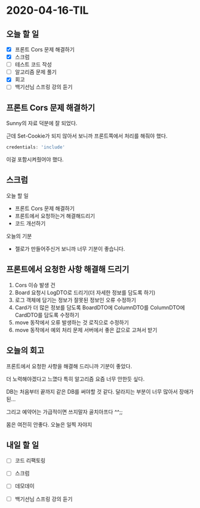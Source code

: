 # 2020-04-16-TIL

## 오늘 할 일

- [x] 프론트 Cors 문제 해결하기
- [x] 스크럼
- [ ] 테스트 코드 작성
- [ ] 알고리즘 문제 풀기
- [x] 회고
- [ ] 백기선님 스프링 강의 듣기

## 프론트 Cors 문제 해결하기

Sunny의 자료 덕분에 잘 되었다.

근데 Set-Cookie가 되지 않아서 보니까 프론트쪽에서 처리를 해줘야 했다.

```js
credentials: 'include'
```

이걸 포함시켜줬어야 했다.

## 스크럼

오늘 할 일

- 프론트 Cors 문제 해결하기
- 프론트에서 요청하는거 해결해드리기
- 코드 개선하기

오늘의 기분

- 젤로가 만들어주신거 보니까 너무 기분이 좋습니다.

## 프론트에서 요청한 사항 해결해 드리기

1. Cors 이슈 발생 건
2. Board 요청시 LogDTO로 드리기(더 자세한 정보를 담도록 하기)
3. 로그 객체에 담기는 정보가 잘못된 정보인 오류 수정하기
4. Card가 더 많은 정보를 담도록 BoardDTO에 ColumnDTO를 ColumnDTO에 CardDTO를 담도록 수정하기
5. move 동작에서 오류 발생하는 것 로직으로 수정하기
6. move 동작에서 예외 처리 문제 서버에서 좋은 값으로 고쳐서 받기

## 오늘의 회고

프론트에서 요청한 사항을 해결해 드리니까 기분이 좋았다.

더 노력해야겠다고 느꼈다 특히 알고리즘 요즘 너무 안한듯 싶다.

DB는 처음부터 끝까지 같은 DB를 써야할 것 같다. 달라지는 부분이 너무 많아서 장애가 된...

그리고 예약어는 가급적이면 쓰지말자 골치아프다 ^^;;

몸은 여전히 안좋다. 오늘은 일찍 자야지

## 내일 할 일

- [ ] 코드 리팩토링
- [ ] 스크럼
- [ ] 데모데이
- [ ] 백기선님 스프링 강의 듣기

